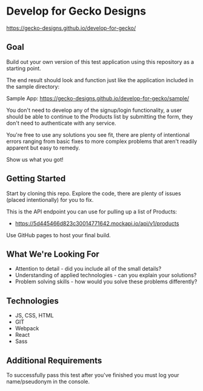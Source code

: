 # Develop for Gecko Designs

https://gecko-designs.github.io/develop-for-gecko/

## Goal

Build out your own version of this test application using this repository as a starting point.

The end result should look and function just like the application included in the sample directory:

Sample App: https://gecko-designs.github.io/develop-for-gecko/sample/

You don't need to develop any of the signup/login functionality, a user should be able to continue to the Products list by submitting the form, they don't need to authenticate with any service.

You're free to use any solutions you see fit, there are plenty of intentional errors ranging from basic fixes to more complex problems that aren't readily apparent but easy to remedy.

Show us what you got!

## Getting Started

Start by cloning this repo. Explore the code, there are plenty of issues (placed intentionally) for you to fix.

This is the API endpoint you can use for pulling up a list of Products:

* https://5d445466d823c30014771642.mockapi.io/api/v1/products

Use GitHub pages to host your final build.

## What We're Looking For

* Attention to detail - did you include all of the small details?
* Understanding of applied technologies - can you explain your solutions?
* Problem solving skills - how would you solve these problems differently?

## Technologies

* JS, CSS, HTML
* GIT
* Webpack
* React
* Sass

## Additional Requirements

To successfully pass this test after you've finished you must log your name/pseudonym in the console.